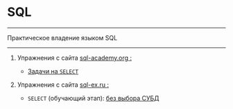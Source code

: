 # SQL
___
Практическое владение языком SQL
___

1) Упражнения с сайта [sql-academy.org :](https://sql-academy.org/)
    - [Задачи на `SELECT`](sql-academy.org/SELECT/Exercises.md)


2) Упражнения с сайта [sql-ex.ru :](http://sql-ex.ru)
    - `SELECT` (обучающий этап): [без выбора СУБД](sql-ex.ru/SELECT%20(обучающий%20этап)/Exercises.md)
